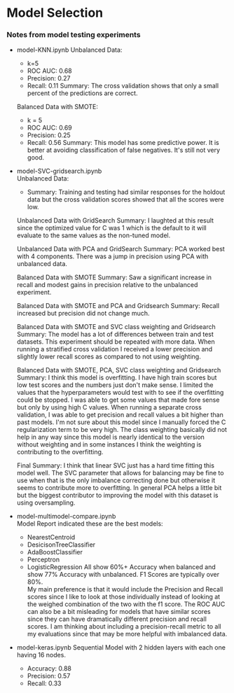 # Model Selection

### Notes from model testing experiments
*  model-KNN.ipynb
    Unbalanced Data:
    *  k=5
    *  ROC AUC: 0.68 
    *  Precision: 0.27
    *  Recall: 0.11
    Summary:  The cross validation shows that only a small percent of the predictions are correct.    

    Balanced Data with SMOTE:
    *  k = 5
    *  ROC AUC:  0.69
    *  Precision:  0.25
    *  Recall:  0.56
    Summary:  This model has some predictive power.  It is better at avoiding classification of false negatives. It's still not very good.    

*  model-SVC-gridsearch.ipynb  
    Unbalanced Data:
    *  Summary:  Training and testing had similar responses for the holdout data but the cross validation scores showed that all the scores were low.  

    Unbalanced Data with GridSearch
    Summary:  I laughted at this result since the optimized value for C was 1 which is the default to it will evaluate to the same values as the non-tuned model.    

    Unbalanced Data with PCA and GridSearch 
    Summary:  PCA worked best with 4 components.  There was a jump in precision using PCA with unbalanced data.  

    Balanced Data with SMOTE
    Summary:  Saw a significant increase in recall and modest gains in precision relative to the unbalanced experiment.   

    Balanced Data with SMOTE and PCA and Gridsearch
    Summary:  Recall increased but precision did not change much.  

    Balanced Data with SMOTE and SVC class weighting and Gridsearch
    Summary:  The model has a lot of differences between train and test datasets.  This experiment should be repeated with more data.  When running a stratified cross validation I received a lower precision and slightly lower recall scores as compared to not using weighting.  

    Balanced Data with SMOTE, PCA, SVC class weighting and Gridsearch
    Summary:  I think this model is overfitting.  I have high train scores but low test scores and the numbers just don't make sense.  I limited the values that the hyperparameters would test with to see if the overfitting could be stopped.  I was able to get some values that made fore sense but only by using high C values.  When running a separate cross validation, I was able to get precision and recall values a bit higher than past models.  I'm not sure about this model since I manually forced the C regularization term to be very high.  The class weighting basically did not help in any way since this model is nearly identical to the version without weighting and in some instances I think the weighting is contributing to the overfitting.  

    Final Summary:  I think that linear SVC just has a hard time fitting this model well.  The SVC parameter that allows for balancing may be fine to use when that is the only imbalance correcting done but otherwise it seems to contribute more to overfitting.  In general PCA helps a little bit but the biggest contributor to improving the model with this dataset is using oversampling.   

*  model-multimodel-compare.ipynb  
    Model Report indicated these are the best models:  
    *  NearestCentroid
    *  DesicisonTreeClassifier
    *  AdaBoostClassifier
    *  Perceptron
    *  LogisticRegression
    All show 60%+ Accuracy when balanced
    and show 77% Accuracy with unbalanced.  F1 Scores are typically over 80%.  
    My main preference is that it would include the Precision and Recall scores since I like to look at those individually instead of looking at the weighed combination of the two with the f1 score.  The ROC AUC can also be a bit misleading for models that have similar scores since they can have dramatically different precision and recall scores.  I am thinking about including a precision-recall metric to all my evaluations since that may be more helpful with imbalanced data.  

*  model-keras.ipynb 
    Sequential Model with 2 hidden layers with each one having 16 nodes.  
    *  Accuracy:  0.88  
    *  Precision:  0.57
    *  Recall:  0.33